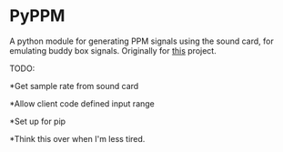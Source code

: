 # PyPPM
A python module for generating PPM signals using the sound card, for emulating buddy box signals. Originally for [this](https://github.com/SeanCCarter/myo-quadcopter-controller) project.

TODO:

*Get sample rate from sound card

*Allow client code defined input range

*Set up for pip

*Think this over when I'm less tired. 
